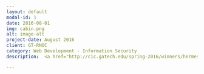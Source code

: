 ```yaml
---
layout: default
modal-id: 1
date: 2016-08-01
img: cabin.png
alt: image-alt
project-date: August 2016
client: GT-RNOC
category: Web Development - Information Security
description:  <a href="http://cic.gatech.edu/spring-2016/winners/hermes">Hermes</a> is a health app which monitors a users accelerometer data and heart rate using an Android smart watch and notifies a circle of trust when something goes wrong. For this award winning project, I implemented the backend using Python-Flask and helped integrate the backend with Android. Special credit goes to Ankita Lamba and Tito Nieves for developing the front end and functionality.

---
```

